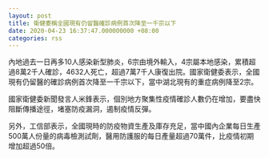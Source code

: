 ```yaml
---
layout: post
title: 衛健委稱全國現有仍留醫確診病例首次降至一千宗以下
date: 2020-04-23 16:37:47.000000000 +08:00
categories: rss
---
```


內地過去一日再多10人感染新型肺炎，6宗由境外輸入，4宗屬本地感染，累積超過8萬2千人確診，4632人死亡，超過7萬7千人康復出院。國家衛健委表示，全國現有仍留醫的確診病例首次降至一千宗以下，當中湖北現有的重症病例降至2宗。

國家衛健委新聞發言人米鋒表示，個別地方聚集性疫情確診人數仍在增加，要盡快阻斷傳播途徑，堵塞防疫漏洞，遏制疫情反彈。

另外，工信部表示，全國現時的防疫物資生產及庫存充足，當中國內企業每日生產500萬人份量的病毒檢測試劑，醫用防護服的每日產量超過70萬件，比疫情初期增加超過50倍。
